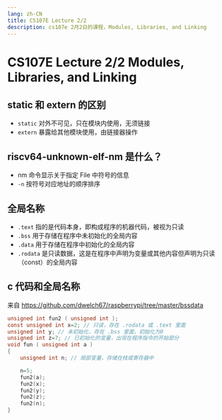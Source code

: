 ```yaml
---
lang: zh-CN
title: CS107E Lecture 2/2
description: cs107e 2月2日的课程，Modules, Libraries, and Linking
---
```


# CS107E Lecture 2/2 Modules, Libraries, and Linking

## static 和 extern 的区别

- `static` 对外不可见，只在模块内使用，无须链接
- `extern` 暴露给其他模块使用，由链接器操作

## riscv64-unknown-elf-nm 是什么？

- nm 命令显示关于指定 File 中符号的信息
- `-n` 按符号对应地址的顺序排序

## 全局名称

- `.text` 指的是代码本身，即构成程序的机器代码，被视为只读
- `.bss` 用于存储在程序中未初始化的全局内容
- `.data` 用于存储在程序中初始化的全局内容
- `.rodata` 是只读数据，这是在程序中声明为变量或其他内容但声明为只读（const）的全局内容

## c 代码和全局名称

来自 https://github.com/dwelch67/raspberrypi/tree/master/bssdata

```c
unsigned int fun2 ( unsigned int );
const unsigned int x=2; // 只读，存在 .rodata 或 .text 里面
unsigned int y; // 未初始化，存在 .bss 里面，初始化为0
unsigned int z=7; // 已初始化的变量，出现在程序指令的开始部分
void fun ( unsigned int a )
{
    unsigned int n; // 局部变量，存储在栈或寄存器中

    n=5;
    fun2(a);
    fun2(x);
    fun2(y);
    fun2(z);
    fun2(n);
}
```